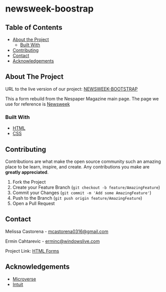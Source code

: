 # newsweek-boostrap

## Table of Contents
* [About the Project](#about-the-project)
  * [Built With](#built-with)
* [Contributing](#contributing)
* [Contact](#contact)
* [Acknowledgements](#acknowledgements)

<!-- ABOUT THE PROJECT -->
## About The Project


URL to the live version of our project: [NEWSWEEK-BOOTSTRAP](https://raw.githack.com/mcastorena0316/html-forms/feature-branch/index.html)

This a form rebuild from the Nespaper Magazine main page. The page we use for reference is [Newsweek](https://www.newsweek.com/)

### Built With

* [HTML](https://github.com/mcastorena0316/html-forms/blob/feature-branch/index.html)
* [CSS](https://github.com/mcastorena0316/html-forms/blob/feature-branch/style.css)

## Contributing

Contributions are what make the open source community such an amazing place to be learn, inspire, and create. Any contributions you make are **greatly appreciated**.

1. Fork the Project
2. Create your Feature Branch (`git checkout -b feature/AmazingFeature`)
3. Commit your Changes (`git commit -m 'Add some AmazingFeature'`)
4. Push to the Branch (`git push origin feature/AmazingFeature`)
5. Open a Pull Request


<!-- CONTACT -->
## Contact

Melissa Castorena - mcastorena0316@gmail.com

Ermin Cahtarevic - erminc@windowslive.com

Project Link: [HTML Forms](https://github.com/mcastorena0316/html-forms/tree/feature-branch)



<!-- ACKNOWLEDGEMENTS -->
## Acknowledgements

* [Microverse](https://www.microverse.org/)
* [Intuit](https://www.intuit.com/)








